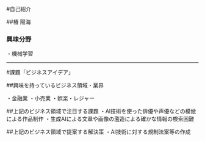 #自己紹介

##椿 陽海

### 興味分野

・機械学習

***

#課題「ビジネスアイデア」

##興味を持っているビジネス領域・業界

・金融業
・小売業
・娯楽・レジャー

##上記のビジネス領域で注目する課題
・AI技術を使った俳優や声優などの模倣による作品制作
・生成AIによる文章や画像の濫造による確かな情報の検索困難

##上記のビジネス領域で提案する解決策
・AI技術に対する規制法案等の作成

